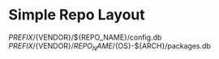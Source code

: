 Simple Repo Layout
==================

${PREFIX}/${VENDOR}/${REPO_NAME}/config.db
${PREFIX}/${VENDOR}/${REPO_NAME}/${OS}-${ARCH}/packages.db